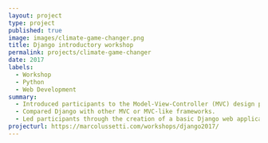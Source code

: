 ```yaml
---
layout: project
type: project
published: true
image: images/climate-game-changer.png
title: Django introductory workshop
permalink: projects/climate-game-changer
date: 2017
labels:
  - Workshop
  - Python
  - Web Development
summary:
  - Introduced participants to the Model-View-Controller (MVC) design pattern.
  - Compared Django with other MVC or MVC-like frameworks.
  - Led participants through the creation of a basic Django web application.
projecturl: https://marcolussetti.com/workshops/django2017/
---
```

